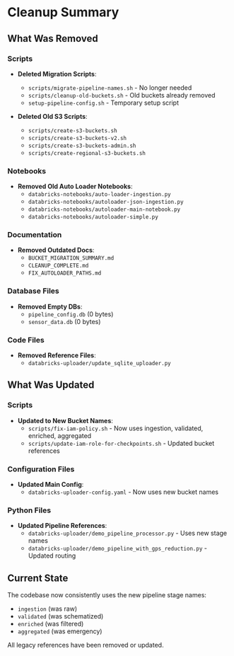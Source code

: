 # Cleanup Summary

## What Was Removed

### Scripts
- **Deleted Migration Scripts**:
  - `scripts/migrate-pipeline-names.sh` - No longer needed
  - `scripts/cleanup-old-buckets.sh` - Old buckets already removed
  - `setup-pipeline-config.sh` - Temporary setup script

- **Deleted Old S3 Scripts**:
  - `scripts/create-s3-buckets.sh`
  - `scripts/create-s3-buckets-v2.sh`
  - `scripts/create-s3-buckets-admin.sh`
  - `scripts/create-regional-s3-buckets.sh`

### Notebooks
- **Removed Old Auto Loader Notebooks**:
  - `databricks-notebooks/auto-loader-ingestion.py`
  - `databricks-notebooks/autoloader-json-ingestion.py`
  - `databricks-notebooks/autoloader-main-notebook.py`
  - `databricks-notebooks/autoloader-simple.py`

### Documentation
- **Removed Outdated Docs**:
  - `BUCKET_MIGRATION_SUMMARY.md`
  - `CLEANUP_COMPLETE.md`
  - `FIX_AUTOLOADER_PATHS.md`

### Database Files
- **Removed Empty DBs**:
  - `pipeline_config.db` (0 bytes)
  - `sensor_data.db` (0 bytes)

### Code Files
- **Removed Reference Files**:
  - `databricks-uploader/update_sqlite_uploader.py`

## What Was Updated

### Scripts
- **Updated to New Bucket Names**:
  - `scripts/fix-iam-policy.sh` - Now uses ingestion, validated, enriched, aggregated
  - `scripts/update-iam-role-for-checkpoints.sh` - Updated bucket references

### Configuration Files
- **Updated Main Config**:
  - `databricks-uploader-config.yaml` - Now uses new bucket names

### Python Files
- **Updated Pipeline References**:
  - `databricks-uploader/demo_pipeline_processor.py` - Uses new stage names
  - `databricks-uploader/demo_pipeline_with_gps_reduction.py` - Updated routing

## Current State

The codebase now consistently uses the new pipeline stage names:
- `ingestion` (was raw)
- `validated` (was schematized)
- `enriched` (was filtered)
- `aggregated` (was emergency)

All legacy references have been removed or updated.